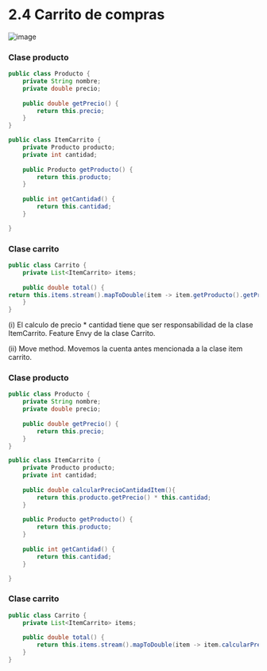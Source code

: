 # 2.4 Carrito de compras
![image](https://github.com/Ruyy7/OO2/assets/87097965/fb39112f-210a-4830-b5b5-c68220780f48)

### Clase producto
```java
public class Producto {
    private String nombre;
    private double precio;
    
    public double getPrecio() {
        return this.precio;
    }
}

public class ItemCarrito {
    private Producto producto;
    private int cantidad;
        
    public Producto getProducto() {
        return this.producto;
    }
    
    public int getCantidad() {
        return this.cantidad;
    }

}
```
### Clase carrito
```java
public class Carrito {
    private List<ItemCarrito> items;
    
    public double total() {
return this.items.stream().mapToDouble(item -> item.getProducto().getPrecio() * item.getCantidad()).sum();
    }
}
```
(i) El calculo de precio * cantidad tiene que ser responsabilidad de la clase ItemCarrito. Feature Envy de la clase Carrito.

(ii) Move method. Movemos la cuenta antes mencionada a la clase item carrito.

### Clase producto
```java
public class Producto {
    private String nombre;
    private double precio;
    
    public double getPrecio() {
        return this.precio;
    }
}

public class ItemCarrito {
    private Producto producto;
    private int cantidad;
    
    public double calcularPrecioCantidadItem(){
        return this.producto.getPrecio() * this.cantidad;
    }
    
    public Producto getProducto() {
        return this.producto;
    }
    
    public int getCantidad() {
        return this.cantidad;
    }

}
```
### Clase carrito
```java
public class Carrito {
    private List<ItemCarrito> items;
    
    public double total() {
        return this.items.stream().mapToDouble(item -> item.calcularPrecioCantidadItem()).sum();
    }
}
```
